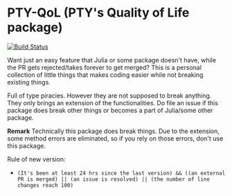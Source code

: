 # PTY-QoL (PTY's Quality of Life package)

[![Build Status](https://github.com/putianyi889/PTY-QoL.jl/actions/workflows/CI.yml/badge.svg?branch=master)](https://github.com/putianyi889/PTY-QoL.jl/actions/workflows/CI.yml?query=branch%3Amaster)

Want just an easy feature that Julia or some package doesn't have, while the PR gets rejected/takes forever to get merged? This is a personal collection of little things that makes coding easier while not breaking existing things.

Full of type piracies. However they are not supposed to break anything. They only brings an extension of the functionalities. Do file an issue if this package does break other things or becomes a part of Julia/some other package.

**Remark** Technically this package does break things. Due to the extension, some method errors are eliminated, so if you rely on those errors, don't use this package.

Rule of new version:
- `(It's been at least 24 hrs since the last version) && ((an external PR is merged) || (an issue is resolved) || (the number of line changes reach 100)`
